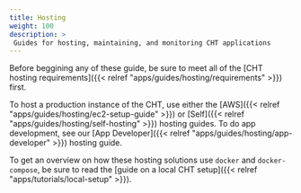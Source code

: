 ```yaml
---
title: Hosting
weight: 100
description: >
 Guides for hosting, maintaining, and monitoring CHT applications
---
```


Before beggining any of these guide, be sure to meet all of the [CHT hosting requirements]({{< relref "apps/guides/hosting/requirements" >}}) first.

To host a production instance of the CHT, use either the [AWS]({{< relref "apps/guides/hosting/ec2-setup-guide" >}}) or [Self]({{< relref "apps/guides/hosting/self-hosting" >}}) hosting guides. To do app development, see our [App Developer]({{< relref "apps/guides/hosting/app-developer" >}}) hosting guide.

To get an overview on how these hosting solutions use `docker` and `docker-compose`, be sure to read the [guide on a local CHT setup]({{< relref "apps/tutorials/local-setup" >}}).